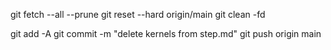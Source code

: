git fetch --all --prune
git reset --hard origin/main
git clean -fd

git add -A
git commit -m "delete kernels from step.md"
git push origin main